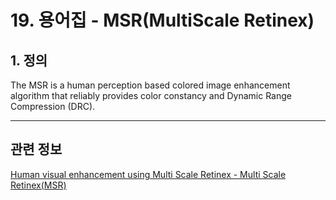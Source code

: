 # 19. 용어집 - MSR(MultiScale Retinex)

## 1. 정의
The MSR is a human perception based colored image enhancement algorithm that reliably provides color constancy and Dynamic Range Compression (DRC).

***

## 관련 정보

[Human visual enhancement using Multi Scale Retinex - Multi Scale Retinex(MSR)](https://www.sciencedirect.com/science/article/pii/S2352914818301217)
